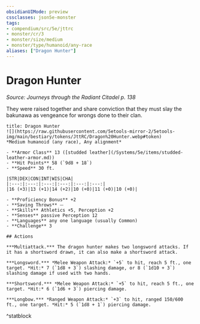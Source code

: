 ```yaml
---
obsidianUIMode: preview
cssclasses: json5e-monster
tags:
- compendium/src/5e/jttrc
- monster/cr/3
- monster/size/medium
- monster/type/humanoid/any-race
aliases: ["Dragon Hunter"]
---
```

# Dragon Hunter
*Source: Journeys through the Radiant Citadel p. 138*  

They were raised together and share conviction that they must slay the bakunawa as vengeance for wrongs done to their clan.

```ad-statblock
title: Dragon Hunter
![](https://raw.githubusercontent.com/5etools-mirror-2/5etools-img/main/bestiary/tokens/JttRC/Dragon%20Hunter.webp#token)
*Medium humanoid (any race), Any alignment*

- **Armor Class** 13 ([studded leather](/Systems/5e/items/studded-leather-armor.md))
- **Hit Points** 58 (`9d8 + 18`)
- **Speed** 30 ft.

|STR|DEX|CON|INT|WIS|CHA|
|:---:|:---:|:---:|:---:|:---:|:---:|
|16 (+3)|13 (+1)|14 (+2)|10 (+0)|11 (+0)|10 (+0)|

- **Proficiency Bonus** +2
- **Saving Throws** ⏤
- **Skills** Athletics +5, Perception +2
- **Senses** passive Perception 12
- **Languages** any one language (usually Common)
- **Challenge** 3

## Actions

***Multiattack.*** The dragon hunter makes two longsword attacks. If it has a shortsword drawn, it can also make a shortsword attack.

***Longsword.*** *Melee Weapon Attack:* `+5` to hit, reach 5 ft., one target. *Hit:* 7 (`1d8 + 3`) slashing damage, or 8 (`1d10 + 3`) slashing damage if used with two hands.

***Shortsword.*** *Melee Weapon Attack:* `+5` to hit, reach 5 ft., one target. *Hit:* 6 (`1d6 + 3`) piercing damage.

***Longbow.*** *Ranged Weapon Attack:* `+3` to hit, ranged 150/600 ft., one target. *Hit:* 5 (`1d8 + 1`) piercing damage.
```
^statblock